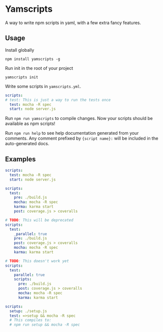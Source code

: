 # Yamscripts

A way to write npm scripts in yaml, with a few extra fancy features.

## Usage

Install globally

```
npm install yamscripts -g
```

Run init in the root of your project

```
yamscripts init
```

Write some scripts in `yamscripts.yml`.

```yaml
scripts:
# test: This is just a way to run the tests once
  test: mocha -R spec
  start: node server.js
```

 Run `npm run yamscripts` to compile changes. Now your scripts should be available as npm scripts!

 Run `npm run help` to see help documentation generated from your comments. Any comment prefixed by `{script name}:` will be included in the auto-generated docs.

## Examples


```yaml
scripts:
  test: mocha -R spec
  start: node server.js
```

```yaml
scripts:
  test:
    pre: ./build.js
    mocha: mocha -R spec
    karma: karma start
    post: coverage.js > coveralls
```

```yaml
# TODO: This will be deprecated
scripts:
  test:
    _parallel: true
    pre: ./build.js
    post: coverage.js > coveralls
    mocha: mocha -R spec
    karma: karma start
```

```yaml
# TODO: This doesn't work yet
scripts:
  test:
    parallel: true
    scripts:
      pre: ./build.js
      post: coverage.js > coveralls
      mocha: mocha -R spec
      karma: karma start
```

```yaml
scripts:
  setup: ./setup.js
  test: =>setup && mocha -R spec
  # This compiles to:
  # npm run setup && mocha -R spec
```
